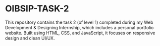 # OIBSIP-TASK-2
This repository contains the task 2 (of level 1)  completed during my Web Development &amp; Designing Internship, which includes a personal portfolio website. Built using HTML, CSS, and JavaScript, it focuses on responsive design and clean UI/UX.
